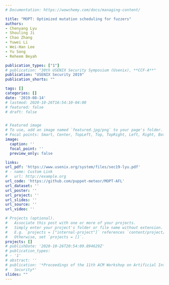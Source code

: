 ```yaml
---
# Documentation: https://wowchemy.com/docs/managing-content/

title: "MOPT: Optimized mutation scheduling for fuzzers"
authors:
- Chenyang Lyu
- Shouling Ji
- Chao Zhang
- Yuwei Li
- Wei-Han Lee
- Yu Song
- Reheem Beyah

publication_types: ["1"]
# publication: "30th USENIX Security Symposium (Usenix), **CCF-A**"
publication: "USENIX Security 2019"
publication_shorts: ""

tags: []
categories: []
date: '2019-08-14'
# lastmod: 2020-10-26T16:54:10-04:00
# featured: false
# draft: false


# Featured image
# To use, add an image named `featured.jpg/png` to your page's folder.
# Focal points: Smart, Center, TopLeft, Top, TopRight, Left, Right, BottomLeft, Bottom, BottomRight.
image:
  caption: ''
  focal_point: ''
  preview_only: false

links:
url_pdf: 'https://www.usenix.org/system/files/sec19-lyu.pdf'
# - name: Custom Link
#   url: http://example.org
url_code: 'https://github.com/puppet-meteor/MOPT-AFL'
url_dataset: ''
url_poster: ''
url_project: ''
url_slides: ''
url_source: ''
url_video: ''

# Projects (optional).
#   Associate this post with one or more of your projects.
#   Simply enter your project's folder or file name without extension.
#   E.g. `projects = ["internal-project"]` references `content/project/deep-learning/index.md`.
#   Otherwise, set `projects = []`.
projects: []
# publishDate: '2020-10-26T20:54:09.894629Z'
# publication_types:
# - '1'
# abstract: ''
# publication: '*Proceedings of the 11th ACM Workshop on Artificial Intelligence and
#   Security*'
slides: ""
---
```

